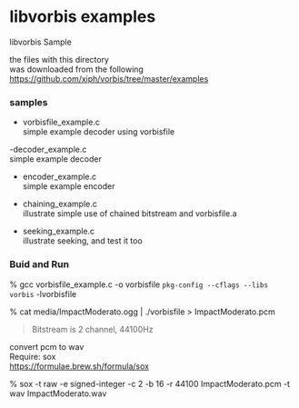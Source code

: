 libvorbis examples
===============

libvorbis Sample <br/>

the files with this directory <br/>
was downloaded from the following <br/>
https://github.com/xiph/vorbis/tree/master/examples <br/>

### samples
- vorbisfile_example.c <br/>
simple example decoder using vorbisfile <br/>

-decoder_example.c <br/>
 simple example decoder <br/>

- encoder_example.c <br/>
simple example encoder <br/>

- chaining_example.c <br/>
illustrate simple use of chained bitstream and vorbisfile.a <br/>

- seeking_example.c <br/>
illustrate seeking, and test it too <br/>


### Buid and Run
% gcc vorbisfile_example.c -o vorbisfile `pkg-config --cflags --libs vorbis`  -lvorbisfile  <br/>

% cat media/ImpactModerato.ogg | ./vorbisfile > ImpactModerato.pcm <br/>
> Bitstream is 2 channel, 44100Hz

convert pcm to wav <br/>
Require: sox <br/>
https://formulae.brew.sh/formula/sox <br/>

% sox -t raw -e signed-integer -c 2 -b 16 -r 44100  ImpactModerato.pcm -t wav  ImpactModerato.wav <br/>

